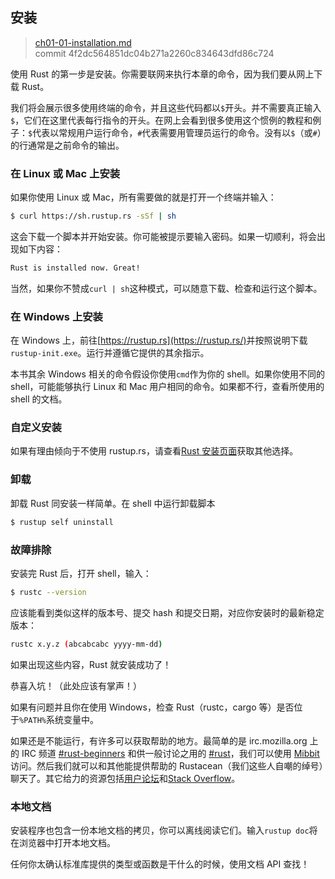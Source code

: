 ## 安装

> [ch01-01-installation.md](https://github.com/rust-lang/book/blob/master/second-edition/src/ch01-01-installation.md)
> <br>
> commit 4f2dc564851dc04b271a2260c834643dfd86c724

使用 Rust 的第一步是安装。你需要联网来执行本章的命令，因为我们要从网上下载 Rust。

我们将会展示很多使用终端的命令，并且这些代码都以`$`开头。并不需要真正输入`$`，它们在这里代表每行指令的开头。在网上会看到很多使用这个惯例的教程和例子：`$`代表以常规用户运行命令，`#`代表需要用管理员运行的命令。没有以`$`（或`#`）的行通常是之前命令的输出。

### 在 Linux 或 Mac 上安装

如果你使用 Linux 或 Mac，所有需要做的就是打开一个终端并输入：

```sh
$ curl https://sh.rustup.rs -sSf | sh
```

这会下载一个脚本并开始安装。你可能被提示要输入密码。如果一切顺利，将会出现如下内容：

```sh
Rust is installed now. Great!
```

当然，如果你不赞成`curl | sh`这种模式，可以随意下载、检查和运行这个脚本。

### 在 Windows 上安装

在 Windows 上，前往[https://rustup.rs](https://rustup.rs/)<!-- ignore -->并按照说明下载`rustup-init.exe`。运行并遵循它提供的其余指示。

本书其余 Windows 相关的命令假设你使用`cmd`作为你的 shell。如果你使用不同的 shell，可能能够执行 Linux 和 Mac 用户相同的命令。如果都不行，查看所使用的 shell 的文档。

### 自定义安装

如果有理由倾向于不使用 rustup.rs，请查看[Rust 安装页面](https://www.rust-lang.org/install.html)获取其他选择。

### 卸载

卸载 Rust 同安装一样简单。在 shell 中运行卸载脚本

```sh
$ rustup self uninstall
```

### 故障排除

安装完 Rust 后，打开 shell，输入：

```sh
$ rustc --version
```

应该能看到类似这样的版本号、提交 hash 和提交日期，对应你安装时的最新稳定版本：

```sh
rustc x.y.z (abcabcabc yyyy-mm-dd)
```

如果出现这些内容，Rust 就安装成功了！

恭喜入坑！（此处应该有掌声！）

如果有问题并且你在使用 Windows，检查 Rust（rustc，cargo 等）是否位于`%PATH%`系统变量中。

如果还是不能运行，有许多可以获取帮助的地方。最简单的是 irc.mozilla.org 上的 IRC 频道 [#rust-beginners][irc-beginners] 和供一般讨论之用的 [#rust][irc]，我们可以使用 [Mibbit][mibbit] 访问。然后我们就可以和其他能提供帮助的 Rustacean（我们这些人自嘲的绰号）聊天了。其它给力的资源包括[用户论坛][users]和[Stack Overflow][stackoverflow]。

[irc-beginners]: irc://irc.mozilla.org/#rust-beginners
[irc]: irc://irc.mozilla.org/#rust
[mibbit]: http://chat.mibbit.com/?server=irc.mozilla.org&channel=%23rust-beginners,%23rust
[users]: https://users.rust-lang.org/
[stackoverflow]: http://stackoverflow.com/questions/tagged/rust

### 本地文档

安装程序也包含一份本地文档的拷贝，你可以离线阅读它们。输入`rustup doc`将在浏览器中打开本地文档。

任何你太确认标准库提供的类型或函数是干什么的时候，使用文档 API 查找！